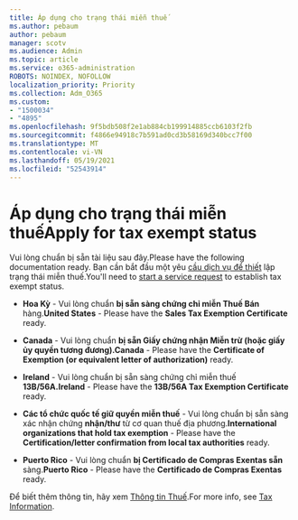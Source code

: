 ```yaml
---
title: Áp dụng cho trạng thái miễn thuế
ms.author: pebaum
author: pebaum
manager: scotv
ms.audience: Admin
ms.topic: article
ms.service: o365-administration
ROBOTS: NOINDEX, NOFOLLOW
localization_priority: Priority
ms.collection: Adm_O365
ms.custom:
- "1500034"
- "4895"
ms.openlocfilehash: 9f5bdb508f2e1ab884cb199914885ccb6103f2fb
ms.sourcegitcommit: f4866e94918c7b591ad0cd3b58169d340bcc7f00
ms.translationtype: MT
ms.contentlocale: vi-VN
ms.lasthandoff: 05/19/2021
ms.locfileid: "52543914"
---
```

# <a name="apply-for-tax-exempt-status"></a><span data-ttu-id="904b1-102">Áp dụng cho trạng thái miễn thuế</span><span class="sxs-lookup"><span data-stu-id="904b1-102">Apply for tax exempt status</span></span>

<span data-ttu-id="904b1-103">Vui lòng chuẩn bị sẵn tài liệu sau đây.</span><span class="sxs-lookup"><span data-stu-id="904b1-103">Please have the following documentation ready.</span></span> <span data-ttu-id="904b1-104">Bạn cần bắt đầu một yêu [cầu dịch vụ để thiết](https://go.microsoft.com/fwlink/p/?linkid=518322) lập trạng thái miễn thuế.</span><span class="sxs-lookup"><span data-stu-id="904b1-104">You'll need to [start a service request](https://go.microsoft.com/fwlink/p/?linkid=518322) to establish tax exempt status.</span></span>

- <span data-ttu-id="904b1-105">**Hoa Kỳ** - Vui lòng chuẩn **bị sẵn sàng chứng chỉ miễn Thuế Bán** hàng.</span><span class="sxs-lookup"><span data-stu-id="904b1-105">**United States** - Please have the **Sales Tax Exemption Certificate** ready.</span></span>

- <span data-ttu-id="904b1-106">**Canada** - Vui lòng chuẩn **bị sẵn Giấy chứng nhận Miễn trừ (hoặc giấy ủy quyền tương đương).**</span><span class="sxs-lookup"><span data-stu-id="904b1-106">**Canada** - Please have the **Certificate of Exemption (or equivalent letter of authorization)** ready.</span></span>

- <span data-ttu-id="904b1-107">**Ireland** - Vui lòng chuẩn bị sẵn sàng chứng chỉ miễn thuế **13B/56A.**</span><span class="sxs-lookup"><span data-stu-id="904b1-107">**Ireland** - Please have the **13B/56A Tax Exemption Certificate** ready.</span></span>

- <span data-ttu-id="904b1-108">**Các tổ chức quốc tế giữ quyền miễn thuế** - Vui lòng chuẩn bị sẵn sàng xác nhận chứng **nhận/thư** từ cơ quan thuế địa phương.</span><span class="sxs-lookup"><span data-stu-id="904b1-108">**International organizations that hold tax exemption** - Please have the **Certification/letter confirmation from local tax authorities** ready.</span></span>

- <span data-ttu-id="904b1-109">**Puerto Rico** - Vui lòng chuẩn **bị Certificado de Compras Exentas sẵn** sàng.</span><span class="sxs-lookup"><span data-stu-id="904b1-109">**Puerto Rico** - Please have the **Certificado de Compras Exentas** ready.</span></span>

<span data-ttu-id="904b1-110">Để biết thêm thông tin, hãy xem [Thông tin Thuế](/microsoft-365/commerce/billing-and-payments/tax-information).</span><span class="sxs-lookup"><span data-stu-id="904b1-110">For more info, see [Tax Information](/microsoft-365/commerce/billing-and-payments/tax-information).</span></span>
